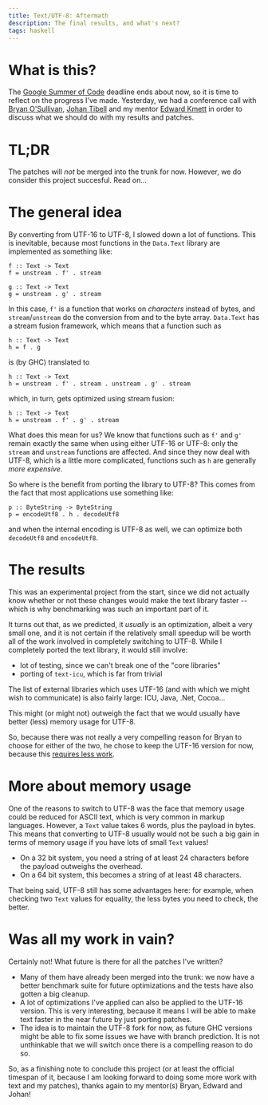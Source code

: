 ```yaml
---
title: Text/UTF-8: Aftermath
description: The final results, and what's next?
tags: haskell
---
```


# What is this?

The [Google Summer of Code][gsoc] deadline ends about now, so it is time to
reflect on the progress I've made. Yesterday, we had a conference call with
[Bryan O'Sullivan], [Johan Tibell] and my mentor [Edward Kmett] in order to
discuss what we should do with my results and patches.

[gsoc]: http://socghop.appspot.com
[Bryan O'Sullivan]: http://www.serpentine.com/blog/
[Johan Tibell]: http://blog.johantibell.com/
[Edward Kmett]: http://comonad.com/

# TL;DR

The patches will *not* be merged into the trunk for now. However, we do consider
this project succesful. Read on...

# The general idea

By converting from UTF-16 to UTF-8, I slowed down a lot of functions. This is
inevitable, because most functions in the `Data.Text` library are implemented as
something like:

~~~~~{.haskell}
f :: Text -> Text
f = unstream . f' . stream

g :: Text -> Text
g = unstream . g' . stream
~~~~~

In this case, `f'` is a function that works on *characters* instead of bytes,
and `stream`/`unstream` do the conversion from and to the byte array.
`Data.Text` has a stream fusion framework, which means that a function such as

~~~~~{.haskell}
h :: Text -> Text
h = f . g
~~~~~

is (by GHC) translated to

~~~~~{.haskell}
h :: Text -> Text
h = unstream . f' . stream . unstream . g' . stream
~~~~~

which, in turn, gets optimized using stream fusion:

~~~~~{.haskell}
h :: Text -> Text
h = unstream . f' . g' . stream
~~~~~

What does this mean for us? We know that functions such as `f'` and `g'` remain
exactly the same when using either UTF-16 or UTF-8: only the `stream` and
`unstream` functions are affected. And since they now deal with UTF-8, which is
a little more complicated, functions such as `h` are generally *more expensive*.

So where is the benefit from porting the library to UTF-8? This comes from the
fact that most applications use something like:

~~~~~{.haskell}
p :: ByteString -> ByteString
p = encodeUtf8 . h . decodeUtf8
~~~~~

and when the internal encoding is UTF-8 as well, we can optimize both
`decodeUtf8` and `encodeUtf8`.

# The results

This was an experimental project from the start, since we did not actually know
whether or not these changes would make the text library faster -- which is why
benchmarking was such an important part of it.

It turns out that, as we predicted, it *usually* is an optimization, albeit a
very small one, and it is not certain if the relatively small speedup will be
worth all of the work involved in completely switching to UTF-8. While I
completely ported the text library, it would still involve:

- lot of testing, since we can't break one of the "core libraries"
- porting of `text-icu`, which is far from trivial

The list of external libraries which uses UTF-16 (and with which we might wish
to communicate) is also fairly large: ICU, Java, .Net, Cocoa...

This might (or might not) outweigh the fact that we would usually have better
(less) memory usage for UTF-8.

So, because there was not really a very compelling reason for Bryan to choose
for either of the two, he chose to keep the UTF-16 version for now, because this
[requires less work](http://en.wikipedia.org/wiki/Path_of_least_resistance).

# More about memory usage

One of the reasons to switch to UTF-8 was the face that memory usage could be
reduced for ASCII text, which is very common in markup languages. However, a
`Text` value takes 6 words, plus the payload in bytes. This means that
converting to UTF-8 usually would not be such a big gain in terms of memory
usage if you have lots of small `Text` values!

- On a 32 bit system, you need a string of at least 24 characters before the
  payload outweighs the overhead.
- On a 64 bit system, this becomes a string of at least 48 characters.

That being said, UTF-8 still has some advantages here: for example, when
checking two `Text` values for equality, the less bytes you need to check, the
better.

# Was all my work in vain?

Certainly not! What future is there for all the patches I've written?

- Many of them have already been merged into the trunk: we now have a better
  benchmark suite for future optimizations and the tests have also gotten a
  big cleanup.
- A lot of optimizations I've applied can also be applied to the UTF-16 version.
  This is very interesting, because it means I will be able to make text faster
  in the near future by just porting patches.
- The idea is to maintain the UTF-8 fork for now, as future GHC versions might
  be able to fix some issues we have with branch prediction. It is not
  unthinkable that we will switch once there is a compelling reason to do so.

So, as a finishing note to conclude this project (or at least the official
timespan of it, because I am looking forward to doing some more work with text
and my patches), thanks again to my mentor(s) Bryan, Edward and Johan!
